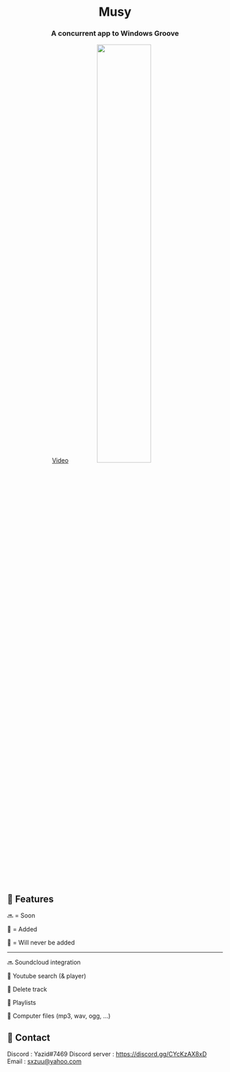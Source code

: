 <div align="center">


  <h1>Musy</h1>
  <h3>
    A concurrent app to Windows Groove
  </h3>
  <a href="https://github.com/0xSxZ/Musy/raw/main/git/Musy.mp4">Video</a>
  <img src="https://i.imgur.com/NViAqds.png" style="width:50%">
</div>


<!-- Features -->
## :dart: Features


🔜 = Soon

💚 = Added

🚫 = Will never be added

-------------------------

🔜 Soundcloud integration

💚 Youtube search (& player)

💚 Delete track
  
💚 Playlists
  
💚 Computer files (mp3, wav, ogg, ...)


<!-- Contact -->
## :handshake: Contact

Discord : Yazid#7469 
Discord server : https://discord.gg/CYcKzAX8xD
Email : sxzuu@yahoo.com 
